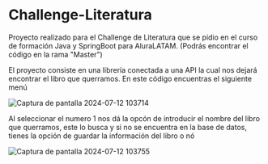 # Challenge-Literatura
Proyecto realizado para el Challenge de Literatura que se pidio en el curso de formación Java y SpringBoot para AluraLATAM.
(Podrás encontrar el código en la rama "Master")

El proyecto consiste en una librería conectada a una API la cual nos dejará encontrar el libro que querramos. En este código encuentras el siguiente menú


![Captura de pantalla 2024-07-12 103714](https://github.com/user-attachments/assets/f33f98cb-006c-41bb-a5a9-42677f299c63)


Al seleccionar el numero 1 nos dá la opcón de introducir el nombre del libro que querramos, este lo busca y si no se encuentra en la base de datos, tienes la opción de guardar la información del libro o nó


![Captura de pantalla 2024-07-12 103755](https://github.com/user-attachments/assets/a788d94f-4c1d-43a4-aee0-b709a31d641f)
